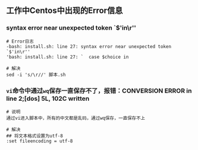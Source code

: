 ## 工作中Centos中出现的Error信息

### syntax error near unexpected token `$'in\r''
```shell
# Error日志
-bash: install.sh: line 27: syntax error near unexpected token `$'in\r''
'bash: install.sh: line 27: `  case $choice in

# 解决
sed -i 's/\r//' 脚本.sh
```

### `vi`命令中通过`wq`保存一直保存不了，报错：CONVERSION ERROR in line 2;[dos] 5L, 102C written
```shell
# 说明
通过vi进入脚本中，所有的中文都是乱码，通过wq保存，一直保存不上

# 解决
## 将文本格式设置为utf-8
:set fileencoding = utf-8
```